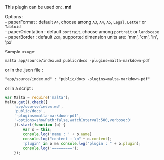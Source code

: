 This plugin can be used on: **.md**

Options :  
    - paperFormat : default `A4`, choose among `A3`, `A4`, `A5`, `Legal`, `Letter` or `Tabloid`  
    - paperOrientation : default `portrait`, choose among `portrait` or `landscape`  
    - paperBorder : default `2cm`, supported dimension units are: 'mm', 'cm', 'in', 'px'  

Sample usage:  
```
malta app/source/index.md public/docs -plugins=malta-markdown-pdf
```
or in the .json file :
```
"app/source/index.md" : "public/docs -plugins=malta-markdown-pdf"
```
or in a script : 
``` js
var Malta = require('malta');
Malta.get().check([
    'app/source/index.md',
    'public/docs',
    '-plugins=malta-markdown-pdf',
    '-options=showPath:false,watchInterval:500,verbose:0'
    ]).start(function (o) {
        var s = this;
        console.log('name : ' + o.name)
        console.log("content : \n" + o.content);
        'plugin' in o && console.log("plugin : " + o.plugin);
        console.log('=========');
    });
```